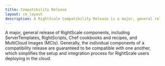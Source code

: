 ```yaml
---
title: Compatibility Release
layout: cm_layout
description: A RightScale Compatibility Release is a major, general release of RightScale components, including ServerTemplates, RightScripts, Chef cookbooks and recipes, and MultiCloud Images (MCIs).
---
```


A major, general release of RightScale components, including ServerTemplates, RightScripts, Chef cookbooks and recipes, and MultiCloud Images (MCIs). Generally, the individual components of a compatibility release are guaranteed to be compatible with one another, which simplifies the setup and integration process for RightScale users deploying in the cloud.
